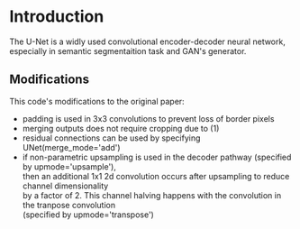 # Introduction    
The U-Net is a widly used convolutional encoder-decoder neural network,
especially in semantic segmentaition task and GAN's generator.
## Modifications
This code's modifications to the original paper:<br>
- padding is used in 3x3 convolutions to prevent loss of border pixels<br>
- merging outputs does not require cropping due to (1)<br>
- residual connections can be used by specifying UNet(merge_mode='add')<br>
- if non-parametric upsampling is used in the decoder
        pathway (specified by upmode='upsample'),<br>
        then an additional 1x1 2d convolution occurs after upsampling
        to reduce channel dimensionality<br> by a factor of 2.
        This channel halving happens with the convolution in
        the tranpose convolution <br>(specified by upmode='transpose')
